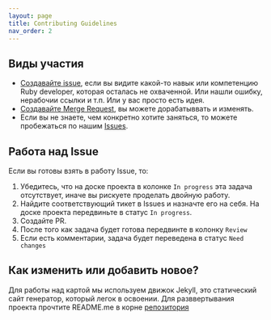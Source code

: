 ```yaml
---
layout: page
title: Contributing Guidelines
nav_order: 2
---
```

## Виды участия

  - [Создавайте issue](https://github.com/roonyx/ruby-developer-roadmap/issues/new), если вы видите какой-то навык или компетенцию Ruby developer, которая осталась не охваченной. Или нашли ошибку, нерабочии ссылки и т.п. Или у вас просто есть идея.
  - [Создавайте Merge Request](https://github.com/roonyx/ruby-developer-roadmap/compare), вы можете дорабатыввать и изменять.
  - Если вы не знаете, чем конкретно хотите заняться, то можете пробежаться по нашим [Issues](https://github.com/roonyx/ruby-developer-roadmap/issues).
  
## Работа над Issue
  
Если вы готовы взять в работу Issue, то:

1. Убедитесь, что на доске проекта в колонке `In progress` эта задача отсутствует, иначе вы рискуете проделать двойную работу.
2. Найдите соответствующий тикет в Issues и назначте его на себя. На доске проекта передвиньте в статус `In progress`.
3. Создайте PR.
4. После того как задача будет готова передвинте в колонку `Review`
5. Если есть комментарии, задача будет переведена в статус `Need changes`

## Как изменить или добавить новое?

Для работы над картой мы используем движок Jekyll, это статический сайт генератор, который легок в освоении.
Для разввертывания проекта прочтите README.me в корне [репозитория](https://github.com/roonyx/ruby-developer-roadmap/blob/master/README.md)
